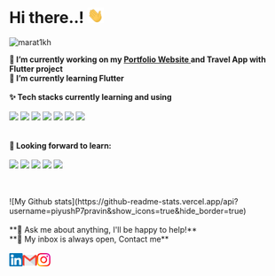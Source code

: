 
<h1> Hi there..! <img src="https://github.com/marat1kh/marat1kh/blob/master/Hi.gif" width="29px"> </h1>
<p align="left"> <img src=https://komarev.com/ghpvc/?username=marat1kh alt=marat1kh> </p>

**🔭 I’m currently working on my <a href="/"><b>Portfolio Website</b> </a> and Travel App with Flutter project**<br>
**🌱 I’m currently learning Flutter**
<br>
<br>
**✨ Tech stacks currently learning and using** <br>
<br>
<code><a href="https://www.python.org/" target="_blank"><img height="50" src="https://www.vectorlogo.zone/logos/python/python-ar21.svg"></a></code>
<code><a href="https://reactjs.org/" target="_blank"><img height="50" src="https://www.vectorlogo.zone/logos/reactjs/reactjs-icon.svg"></a></code>
<code><a href="https://jetbrains.com/" target="_blank"><img height="50" src="https://www.vectorlogo.zone/logos/jetbrains/jetbrains-icon.svg"></a></code>
<code><a href="https://javascript.com/" target="_blank"><img height="50" src="https://www.vectorlogo.zone/logos/javascript/javascript-icon.svg"></a></code>
<code><a href="https://git-scm.com/" target="_blank"><img height="50" src="https://www.vectorlogo.zone/logos/git-scm/git-scm-ar21.svg"></a></code>
<code><a href="https://www.mysql.com/" target="_blank"><img height="50" src="https://www.vectorlogo.zone/logos/mysql/mysql-ar21.svg"></a></code>
<code><a href="https://www.flutter.dev/" target="_blank"><img height="50" src="https://www.vectorlogo.zone/logos/flutterio/flutterio-icon.svg"></a></code>
<br>
<br>
<br>
**🌱 Looking forward to learn:** <br>
<br>
<code><a href="https://www.mongodb.com/" target="_blank"><img height="50" src="https://www.vectorlogo.zone/logos/mongodb/mongodb-ar21.svg"></a></code>
<code><a href="https://docker.com/" target="_blank"><img height="50" src="https://www.vectorlogo.zone/logos/docker/docker-icon.svg"></a></code>
<code><a href="https://cloud.google.com/" target="_blank"><img height="50" src="https://www.vectorlogo.zone/logos/google_cloud/google_cloud-ar21.svg"></a></code>
<code><a href="https://aws.amazon.com/" target="_blank"><img height="50" src="https://www.vectorlogo.zone/logos/amazon_aws/amazon_aws-ar21.svg"></a></code>
<code><a href="https://ruby-lang.org/" target="_blank"><img height="50" src="https://www.vectorlogo.zone/logos/ruby-lang/ruby-lang-ar21.svg"></a></code>


<br>
<br>
![My Github stats](https://github-readme-stats.vercel.app/api?username=piyushP7pravin&show_icons=true&hide_border=true)
<br>
<br>
**💬 Ask me about anything, I'll be happy to help!** <br>
**💬 My inbox is always open, Contact me**
<br>
<br> 
  <a href="https://in.linkedin.com/in/" target="_blank">
   <img align="left" alt="Marat KHairat | Linkedin" width="24px" src="https://github.com/marat1kh/marat1kh/blob/master/Linkedin.svg" />
  </a>
  <a href="mailto:maratkhayrat@gmail.com" target="_blank">
    <img align="left" alt="Marat KHairat | Gmail" width="26px" src="https://github.com/marat1kh/marat1kh/blob/master/Gmail.svg" />
  </a>
  <a href="https://www.instagram.com/maratella_/" target="_blank">
    <img align="left" alt="Marat KHairat | Instagram" width="24px" src="https://github.com/marat1kh/marat1kh/blob/master/Instagram.svg"  />
  </a>


<!--
**Visitor Count :**
<br>

![Visitor Count](https://profile-counter.glitch.me/{marat1kh}/count.svg) 
-->

